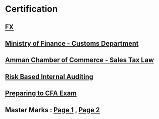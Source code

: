 # Certification



## [FX ](https://github.com/nancyalaswad90/Certification-/blob/main/FX.md)




## [Ministry of Finance - Customs Department](https://github.com/nancyalaswad90/Certifications/blob/main/Ministry%20of%20Finance%20-%20Customs%20Department.md)


## [Amman Chamber of Commerce - Sales Tax Law](https://github.com/nancyalaswad90/Certifications/blob/main/Amman%20Chamber%20of%20Commerce%20-%20Sales%20Tax%20Law.md)

## [Risk Based Internal Auditing](https://github.com/nancyalaswad90/Certifications/blob/main/Risk%20Based%20Internal%20Auditing.md)

## [Preparing to CFA Exam](https://github.com/nancyalaswad90/Certifications/blob/main/Preparing%20to%20CFA%20Exam.md)

## Master Marks : [Page 1](https://github.com/nancyalaswad90/Certifications/blob/main/Master%20Marks%20Page%201.md) , [Page 2](https://github.com/nancyalaswad90/Certifications/blob/main/Page%202.md)
